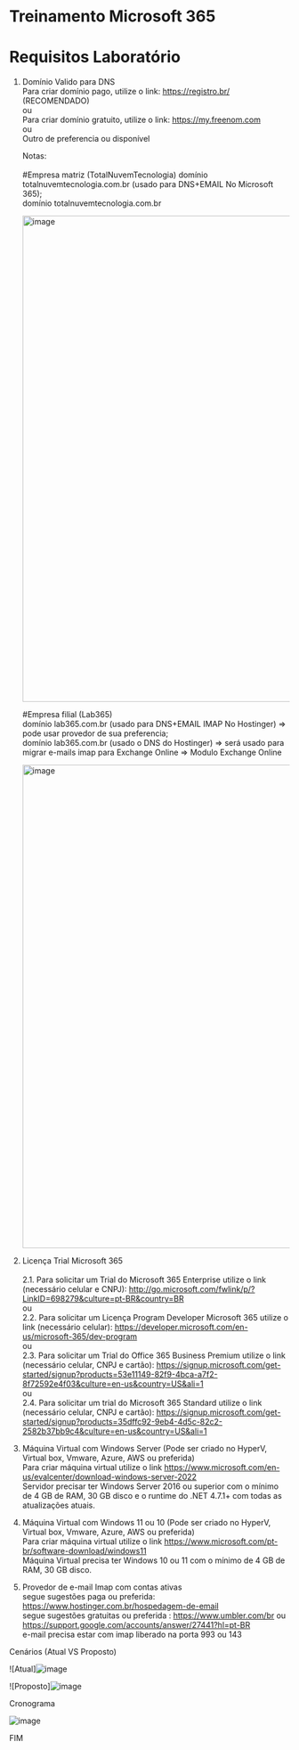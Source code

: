 # Treinamento Microsoft 365

# Requisitos Laboratório

1. Domínio Valido para DNS
   <br>Para criar domínio pago, utilize o link: https://registro.br/ (RECOMENDADO)
   <br>ou
   <br>Para criar domínio gratuito, utilize o link: https://my.freenom.com
   <br>ou 
   <br>Outro de preferencia ou disponível
   
   Notas:
   <br>
   <br>
   #Empresa matriz (TotalNuvemTecnologia)
   domínio totalnuvemtecnologia.com.br (usado para DNS+EMAIL No Microsoft 365);
   <br>domínio totalnuvemtecnologia.com.br 
   
   <img width="873" alt="image" src="https://user-images.githubusercontent.com/49683486/172506059-decd6a6a-fea4-4826-b77d-38b7aecdd239.png">
   
   #Empresa filial (Lab365)
   <br>domínio lab365.com.br (usado para DNS+EMAIL IMAP No Hostinger) => pode usar provedor de sua preferencia;
   <br>domínio lab365.com.br (usado o DNS do Hostinger) => será usado para migrar e-mails imap para Exchange Online => Modulo Exchange Online
   
   <img width="868" alt="image" src="https://user-images.githubusercontent.com/49683486/172505816-1171b28f-90c3-4e1e-9d6f-f7f0af2b26f2.png">
   
2. Licença Trial Microsoft 365
   <br>
   <br>2.1. Para solicitar um Trial do Microsoft 365 Enterprise utilize o link (necessário celular e CNPJ): http://go.microsoft.com/fwlink/p/?LinkID=698279&culture=pt-BR&country=BR
   <br>ou
   <br>2.2. Para solicitar um Licença Program Developer Microsoft 365 utilize o link (necessário celular): https://developer.microsoft.com/en-us/microsoft-365/dev-program 
   <br>ou
   <br>2.3. Para solicitar um Trial do Office 365 Business Premium utilize o link (necessário celular, CNPJ e cartão): https://signup.microsoft.com/get-started/signup?products=53e11149-82f9-4bca-a7f2-8f72592e4f03&culture=en-us&country=US&ali=1
   <br>ou
   <br>2.4. Para solicitar um trial do Microsoft 365 Standard utilize o link (necessário celular, CNPJ e cartão): https://signup.microsoft.com/get-started/signup?products=35dffc92-9eb4-4d5c-82c2-2582b37bb9c4&culture=en-us&country=US&ali=1
         
3. Máquina Virtual com Windows Server (Pode ser criado no HyperV, Virtual box, Vmware, Azure, AWS ou preferida)  
   Para criar máquina virtual utilize o link https://www.microsoft.com/en-us/evalcenter/download-windows-server-2022
   <br>Servidor precisar ter Windows Server 2016 ou superior com o mínimo de 4 GB de RAM, 30 GB disco e o runtime do .NET 4.7.1+ com todas as atualizações atuais.

4. Máquina Virtual com Windows 11 ou 10 (Pode ser criado no HyperV, Virtual box, Vmware, Azure, AWS ou preferida)  
   Para criar máquina virtual utilize o link https://www.microsoft.com/pt-br/software-download/windows11
   <br>Máquina Virtual precisa ter Windows 10 ou 11 com o mínimo de 4 GB de RAM, 30 GB disco.
    
5. Provedor de e-mail Imap com contas ativas
   <br>segue sugestões paga ou preferida: https://www.hostinger.com.br/hospedagem-de-email
   <br>segue sugestões gratuitas ou preferida : https://www.umbler.com/br ou https://support.google.com/accounts/answer/27441?hl=pt-BR
   <br>e-mail precisa estar com imap liberado na porta 993 ou 143 
   
Cenários (Atual VS Proposto)
   
![Atual]![image](https://github.com/alexosousa/treinamento-ms365-05-2023/assets/49683486/17ad09ef-ee48-4418-891d-7f132201a264)

![Proposto]![image](https://github.com/alexosousa/treinamento-ms365-05-2023/assets/49683486/cadcb3a9-d4ad-4677-a39b-3921d6b71415)

Cronograma

![image](https://user-images.githubusercontent.com/49683486/174597294-7ffdd78a-45b4-4495-bf56-56f5d340e214.png)

FIM
